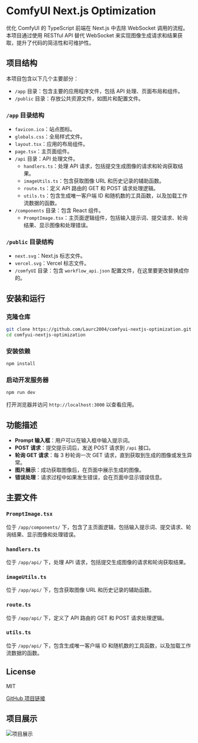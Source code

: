 # ComfyUI Next.js Optimization

优化 ComfyUI 的 TypeScript 前端在 Next.js 中去除 WebSocket 调用的流程。本项目通过使用 RESTful API 替代 WebSocket 来实现图像生成请求和结果获取，提升了代码的简洁性和可维护性。

## 项目结构

本项目包含以下几个主要部分：

- `/app` 目录：包含主要的应用程序文件，包括 API 处理、页面布局和组件。
- `/public` 目录：存放公共资源文件，如图片和配置文件。

### `/app` 目录结构

- `favicon.ico`：站点图标。
- `globals.css`：全局样式文件。
- `layout.tsx`：应用的布局组件。
- `page.tsx`：主页面组件。
- `/api` 目录：API 处理文件。
  - `handlers.ts`：处理 API 请求，包括提交生成图像的请求和轮询获取结果。
  - `imageUtils.ts`：包含获取图像 URL 和历史记录的辅助函数。
  - `route.ts`：定义 API 路由的 GET 和 POST 请求处理逻辑。
  - `utils.ts`：包含生成唯一客户端 ID 和随机数的工具函数，以及加载工作流数据的函数。
- `/components` 目录：包含 React 组件。
  - `PromptImage.tsx`：主页面逻辑组件，包括输入提示词、提交请求、轮询结果、显示图像和处理错误。

### `/public` 目录结构

- `next.svg`：Next.js 标志文件。
- `vercel.svg`：Vercel 标志文件。
- `/comfyUI` 目录：包含 `workflow_api.json` 配置文件，在这里要更改替换成你的。

## 安装和运行

### 克隆仓库

```bash
git clone https://github.com/Laurc2004/comfyui-nextjs-optimization.git
cd comfyui-nextjs-optimization
```

### 安装依赖

```bash
npm install
```

### 启动开发服务器

```bash
npm run dev
```

打开浏览器并访问 `http://localhost:3000` 以查看应用。

## 功能描述

- **Prompt 输入框**：用户可以在输入框中输入提示词。
- **POST 请求**：提交提示词后，发送 POST 请求到 `/api` 接口。
- **轮询 GET 请求**：每 3 秒轮询一次 GET 请求，直到获取到生成的图像或发生异常。
- **图片展示**：成功获取图像后，在页面中展示生成的图像。
- **错误处理**：请求过程中如果发生错误，会在页面中显示错误信息。

## 主要文件

### `PromptImage.tsx`

位于 `/app/components/` 下，包含了主页面逻辑，包括输入提示词、提交请求、轮询结果、显示图像和处理错误。

### `handlers.ts`

位于 `/app/api/` 下，处理 API 请求，包括提交生成图像的请求和轮询获取结果。

### `imageUtils.ts`

位于 `/app/api/` 下，包含获取图像 URL 和历史记录的辅助函数。

### `route.ts`

位于 `/app/api/` 下，定义了 API 路由的 GET 和 POST 请求处理逻辑。

### `utils.ts`

位于 `/app/api/` 下，包含生成唯一客户端 ID 和随机数的工具函数，以及加载工作流数据的函数。

## License

MIT

[GitHub 项目链接](https://github.com/Laurc2004/comfyui-nextjs-optimization)

## 项目展示
![项目展示](https://github.com/user-attachments/assets/b1c2fd09-f178-43b7-8ba6-7cbb39d7f352)
